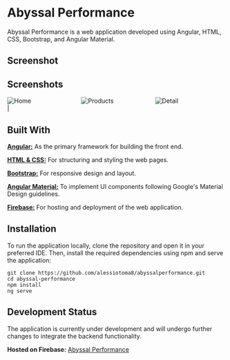 # Abyssal Performance

Abyssal Performance is a web application developed using Angular, HTML, CSS, Bootstrap, and Angular Material.

## Screenshot

## Screenshots

<div style="display: flex; flex-wrap: wrap; gap: 10px;">

  <img src="https://github.com/user-attachments/assets/0eb4a657-a4a2-4261-a9cb-a6f415ede184" alt="Home" style="flex: 1 1 300px; max-width: 32%;" />
  <img src="https://github.com/user-attachments/assets/195ca4ec-8bd1-44f3-b6c5-b4a0b299a706" alt="Products" style="flex: 1 1 300px; max-width: 32%;" />
  <img src="https://github.com/user-attachments/assets/8e48c973-ef3f-4572-9b0a-8cc4117d7b1a" alt="Detail" style="flex: 1 1 300px; max-width: 32%;" />

</div>|

## Built With

**[Angular:](https://angular.io/)** As the primary framework for building the front end.

**[HTML & CSS:](https://developer.mozilla.org/en-US/docs/Learn/Getting_started_with_the_web/HTML_basics)** For structuring and styling the web pages.

**[Bootstrap:](https://getbootstrap.com/)** For responsive design and layout.

**[Angular Material:](https://material.angular.io/)** To implement UI components following Google's Material Design guidelines.

**[Firebase:](https://firebase.google.com/)** For hosting and deployment of the web application.

## Installation

To run the application locally, clone the repository and open it in your preferred IDE. Then, install the required dependencies using npm and serve the application:
```
git clone https://github.com/alessiotoma8/abyssalperformance.git
cd abyssal-performance
npm install
ng serve
```


## Development Status

The application is currently under development and will undergo further changes to integrate the backend functionality.

**Hosted on Firebase:** [Abyssal Performance](https://fir-abyssal.web.app/#/)


